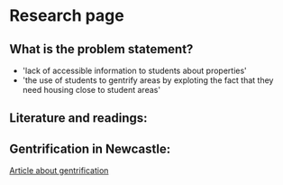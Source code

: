 # Research page 

## What is the problem statement?
- 'lack of accessible information to students about properties' 
- 'the use of students to gentrify areas by exploting the fact that they need housing close to student areas'

## Literature and readings: 



## Gentrification in Newcastle:
[Article about gentrification](https://newcastle.ltd/the-gentrification-and-urban-development-of-newcastle-upon-tyne/)
